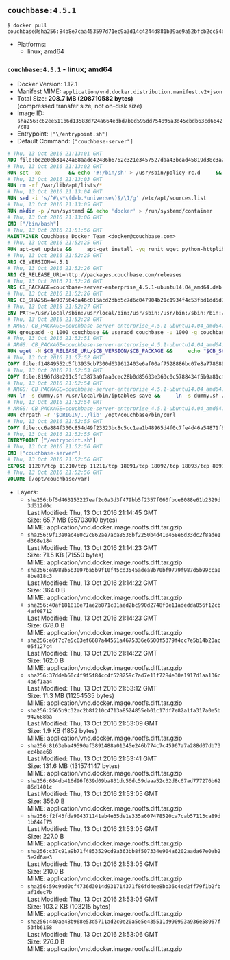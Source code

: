 ## `couchbase:4.5.1`

```console
$ docker pull couchbase@sha256:84b8e7caa453597d71ec9a3d14c4244d881b39ae9a52bfcb2cc54bbe5154d091
```

-	Platforms:
	-	linux; amd64

### `couchbase:4.5.1` - linux; amd64

-	Docker Version: 1.12.1
-	Manifest MIME: `application/vnd.docker.distribution.manifest.v2+json`
-	Total Size: **208.7 MB (208710582 bytes)**  
	(compressed transfer size, not on-disk size)
-	Image ID: `sha256:c62ee511b6d13583d724a664edbd7b0d595dd754895a3d45cbdb63cd66427c81`
-	Entrypoint: `["\/entrypoint.sh"]`
-	Default Command: `["couchbase-server"]`

```dockerfile
# Thu, 13 Oct 2016 21:13:01 GMT
ADD file:bc2e0eb31424a88aadc42486b6762c321e3457527daa43bcad45819d38c3a2ed in / 
# Thu, 13 Oct 2016 21:13:02 GMT
RUN set -xe 		&& echo '#!/bin/sh' > /usr/sbin/policy-rc.d 	&& echo 'exit 101' >> /usr/sbin/policy-rc.d 	&& chmod +x /usr/sbin/policy-rc.d 		&& dpkg-divert --local --rename --add /sbin/initctl 	&& cp -a /usr/sbin/policy-rc.d /sbin/initctl 	&& sed -i 's/^exit.*/exit 0/' /sbin/initctl 		&& echo 'force-unsafe-io' > /etc/dpkg/dpkg.cfg.d/docker-apt-speedup 		&& echo 'DPkg::Post-Invoke { "rm -f /var/cache/apt/archives/*.deb /var/cache/apt/archives/partial/*.deb /var/cache/apt/*.bin || true"; };' > /etc/apt/apt.conf.d/docker-clean 	&& echo 'APT::Update::Post-Invoke { "rm -f /var/cache/apt/archives/*.deb /var/cache/apt/archives/partial/*.deb /var/cache/apt/*.bin || true"; };' >> /etc/apt/apt.conf.d/docker-clean 	&& echo 'Dir::Cache::pkgcache ""; Dir::Cache::srcpkgcache "";' >> /etc/apt/apt.conf.d/docker-clean 		&& echo 'Acquire::Languages "none";' > /etc/apt/apt.conf.d/docker-no-languages 		&& echo 'Acquire::GzipIndexes "true"; Acquire::CompressionTypes::Order:: "gz";' > /etc/apt/apt.conf.d/docker-gzip-indexes 		&& echo 'Apt::AutoRemove::SuggestsImportant "false";' > /etc/apt/apt.conf.d/docker-autoremove-suggests
# Thu, 13 Oct 2016 21:13:03 GMT
RUN rm -rf /var/lib/apt/lists/*
# Thu, 13 Oct 2016 21:13:04 GMT
RUN sed -i 's/^#\s*\(deb.*universe\)$/\1/g' /etc/apt/sources.list
# Thu, 13 Oct 2016 21:13:05 GMT
RUN mkdir -p /run/systemd && echo 'docker' > /run/systemd/container
# Thu, 13 Oct 2016 21:13:06 GMT
CMD ["/bin/bash"]
# Thu, 13 Oct 2016 21:51:56 GMT
MAINTAINER Couchbase Docker Team <docker@couchbase.com>
# Thu, 13 Oct 2016 21:52:25 GMT
RUN apt-get update &&     apt-get install -yq runit wget python-httplib2 chrpath     lsof lshw sysstat net-tools numactl  &&     apt-get autoremove && apt-get clean &&     rm -rf /var/lib/apt/lists/* /tmp/* /var/tmp/*
# Thu, 13 Oct 2016 21:52:25 GMT
ARG CB_VERSION=4.5.1
# Thu, 13 Oct 2016 21:52:26 GMT
ARG CB_RELEASE_URL=http://packages.couchbase.com/releases
# Thu, 13 Oct 2016 21:52:26 GMT
ARG CB_PACKAGE=couchbase-server-enterprise_4.5.1-ubuntu14.04_amd64.deb
# Thu, 13 Oct 2016 21:52:26 GMT
ARG CB_SHA256=4e9075643a46c015acd2dbb5c7d6c047904b21c1934f4c53fbd1dd5d73c74c82
# Thu, 13 Oct 2016 21:52:27 GMT
ENV PATH=/usr/local/sbin:/usr/local/bin:/usr/sbin:/usr/bin:/sbin:/bin:/opt/couchbase/bin:/opt/couchbase/bin/tools:/opt/couchbase/bin/install
# Thu, 13 Oct 2016 21:52:28 GMT
# ARGS: CB_PACKAGE=couchbase-server-enterprise_4.5.1-ubuntu14.04_amd64.deb CB_RELEASE_URL=http://packages.couchbase.com/releases CB_SHA256=4e9075643a46c015acd2dbb5c7d6c047904b21c1934f4c53fbd1dd5d73c74c82 CB_VERSION=4.5.1
RUN groupadd -g 1000 couchbase && useradd couchbase -u 1000 -g couchbase -M
# Thu, 13 Oct 2016 21:52:51 GMT
# ARGS: CB_PACKAGE=couchbase-server-enterprise_4.5.1-ubuntu14.04_amd64.deb CB_RELEASE_URL=http://packages.couchbase.com/releases CB_SHA256=4e9075643a46c015acd2dbb5c7d6c047904b21c1934f4c53fbd1dd5d73c74c82 CB_VERSION=4.5.1
RUN wget -N $CB_RELEASE_URL/$CB_VERSION/$CB_PACKAGE &&     echo "$CB_SHA256  $CB_PACKAGE" | sha256sum -c - &&     dpkg -i ./$CB_PACKAGE && rm -f ./$CB_PACKAGE
# Thu, 13 Oct 2016 21:52:52 GMT
COPY file:f14849552c5fb3935cb7300d639612403e6af00af7528886bc07e8a778689a7e in /etc/service/couchbase-server/run 
# Thu, 13 Oct 2016 21:52:53 GMT
COPY file:8196fd8e201c5fc3873a0faa3cec28b0d85633e363c0c5788434f5b9a81cfa5b in /usr/local/bin/ 
# Thu, 13 Oct 2016 21:52:54 GMT
# ARGS: CB_PACKAGE=couchbase-server-enterprise_4.5.1-ubuntu14.04_amd64.deb CB_RELEASE_URL=http://packages.couchbase.com/releases CB_SHA256=4e9075643a46c015acd2dbb5c7d6c047904b21c1934f4c53fbd1dd5d73c74c82 CB_VERSION=4.5.1
RUN ln -s dummy.sh /usr/local/bin/iptables-save &&     ln -s dummy.sh /usr/local/bin/lvdisplay &&     ln -s dummy.sh /usr/local/bin/vgdisplay &&     ln -s dummy.sh /usr/local/bin/pvdisplay
# Thu, 13 Oct 2016 21:52:54 GMT
# ARGS: CB_PACKAGE=couchbase-server-enterprise_4.5.1-ubuntu14.04_amd64.deb CB_RELEASE_URL=http://packages.couchbase.com/releases CB_SHA256=4e9075643a46c015acd2dbb5c7d6c047904b21c1934f4c53fbd1dd5d73c74c82 CB_VERSION=4.5.1
RUN chrpath -r '$ORIGIN/../lib' /opt/couchbase/bin/curl
# Thu, 13 Oct 2016 21:52:55 GMT
COPY file:cc6a884f330c854d49f23323bc8c5cc1aa1b48965d4f0c7fe4d46a54871f866f in / 
# Thu, 13 Oct 2016 21:52:55 GMT
ENTRYPOINT ["/entrypoint.sh"]
# Thu, 13 Oct 2016 21:52:56 GMT
CMD ["couchbase-server"]
# Thu, 13 Oct 2016 21:52:56 GMT
EXPOSE 11207/tcp 11210/tcp 11211/tcp 18091/tcp 18092/tcp 18093/tcp 8091/tcp 8092/tcp 8093/tcp 8094/tcp
# Thu, 13 Oct 2016 21:52:56 GMT
VOLUME [/opt/couchbase/var]
```

-	Layers:
	-	`sha256:bf5d463153227eaf2c0a3d3f479bb5f2357f060fbce8088e61b2329d3d312d0c`  
		Last Modified: Thu, 13 Oct 2016 21:14:45 GMT  
		Size: 65.7 MB (65703010 bytes)  
		MIME: application/vnd.docker.image.rootfs.diff.tar.gzip
	-	`sha256:9f13e0ac480c2c862ae7aca8536bf2250b4d410468e6d33dc2f8ade1d368e184`  
		Last Modified: Thu, 13 Oct 2016 21:14:23 GMT  
		Size: 71.5 KB (71550 bytes)  
		MIME: application/vnd.docker.image.rootfs.diff.tar.gzip
	-	`sha256:e8988b5b3097ba5b9f10f45cd3545adea8b70bf9779f987d5b99cca08be818c3`  
		Last Modified: Thu, 13 Oct 2016 21:14:22 GMT  
		Size: 364.0 B  
		MIME: application/vnd.docker.image.rootfs.diff.tar.gzip
	-	`sha256:40af181810e71ae2b871c81aed2bc990d2748f0e11adedda056f12cb4af08712`  
		Last Modified: Thu, 13 Oct 2016 21:14:23 GMT  
		Size: 678.0 B  
		MIME: application/vnd.docker.image.rootfs.diff.tar.gzip
	-	`sha256:e6f7c7e5c03ef6687a44551a4675336e6500f5379f4cc7e5b14b20ac05f127c4`  
		Last Modified: Thu, 13 Oct 2016 21:14:22 GMT  
		Size: 162.0 B  
		MIME: application/vnd.docker.image.rootfs.diff.tar.gzip
	-	`sha256:37ddeb60c4f9f5f84cc4f528259c7ad7e11f7284e30e1917d1aa136c4a6f1aa4`  
		Last Modified: Thu, 13 Oct 2016 21:53:12 GMT  
		Size: 11.3 MB (11254535 bytes)  
		MIME: application/vnd.docker.image.rootfs.diff.tar.gzip
	-	`sha256:2565b9c32ac2b8f210c4713a8524855eb01c17df7e82a1fa317a0e5b942688ba`  
		Last Modified: Thu, 13 Oct 2016 21:53:09 GMT  
		Size: 1.9 KB (1852 bytes)  
		MIME: application/vnd.docker.image.rootfs.diff.tar.gzip
	-	`sha256:8163eba49590af3891488a01345e246b774c7c45967a7a288d07db73ec4bae68`  
		Last Modified: Thu, 13 Oct 2016 21:53:41 GMT  
		Size: 131.6 MB (131574147 bytes)  
		MIME: application/vnd.docker.image.rootfs.diff.tar.gzip
	-	`sha256:684db416d96f639d09ba831dc56dc59daaa52c32d8c67ad777276b6286d1401c`  
		Last Modified: Thu, 13 Oct 2016 21:53:05 GMT  
		Size: 356.0 B  
		MIME: application/vnd.docker.image.rootfs.diff.tar.gzip
	-	`sha256:f2f43fda904371141ab4e35de1e335a607478520ca7cab57113ca89d1b844f75`  
		Last Modified: Thu, 13 Oct 2016 21:53:05 GMT  
		Size: 227.0 B  
		MIME: application/vnd.docker.image.rootfs.diff.tar.gzip
	-	`sha256:c37c91a9b71f4853529cd9a363bb8f507334e904a6202aada67e0ab25e2d6ae3`  
		Last Modified: Thu, 13 Oct 2016 21:53:05 GMT  
		Size: 210.0 B  
		MIME: application/vnd.docker.image.rootfs.diff.tar.gzip
	-	`sha256:59c9ad0cf4736d3014d931714371f86fd4ee8bb36c4ed2ff79f1b2fbaf1dec7b`  
		Last Modified: Thu, 13 Oct 2016 21:53:05 GMT  
		Size: 103.2 KB (103215 bytes)  
		MIME: application/vnd.docker.image.rootfs.diff.tar.gzip
	-	`sha256:440ae48b968e53d5711ad2c0e20a5e5e435511d990993a936e58967f53fb6158`  
		Last Modified: Thu, 13 Oct 2016 21:53:06 GMT  
		Size: 276.0 B  
		MIME: application/vnd.docker.image.rootfs.diff.tar.gzip
